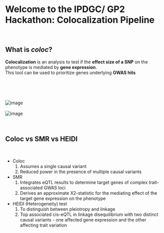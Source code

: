 # Welcome to the IPDGC/ GP2 Hackathon: Colocalization Pipeline  

&nbsp;  

## What is _coloc_?  
**Colocalization** is an analysis to test if the **effect size of a SNP** on the phenotype is mediated by **gene expression**.  
This tool can be used to prioritize genes underlying **GWAS hits**  

&nbsp;  
&nbsp;  
&nbsp;  

![image](https://user-images.githubusercontent.com/84042456/117986308-cbe19b00-b339-11eb-8f90-3f33959f0a12.png)  
&nbsp;  
![image](https://user-images.githubusercontent.com/84042456/117987145-82458000-b33a-11eb-99d4-1e3573a14276.png)  

&nbsp;
&nbsp;

## Coloc vs SMR vs HEIDI  
&nbsp;

* Coloc  
    1. Assumes a single causal variant  
    2. Reduced power in the presence of multiple causal variants  
* SMR  
    1. Integrates eQTL results to determine target genes of complex trait-associated GWAS loci  
    2. Derives an approximate X2-statistic for the mediating effect of the target gene expression on the phenotype  
* HEIDI (Heterogeneity) test  
    1. To distinguish between pleiotropy and linkage  
    2. Top associated cis-eQTL in linkage disequilibrium with two distinct causal variants - one affected gene expression and the other affecting trait variation  

&nbsp;
&nbsp;




